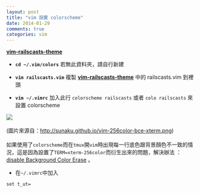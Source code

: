 ```yaml
---
layout: post
title: "vim 設置 colorscheme"
date: 2014-01-29
comments: true
categories: vim
---
```


[**vim-railscasts-theme**][2]
 
- **``cd ~/.vim/colors``**
若無此資料夾，請自行新建

- **``vim railscasts.vim``**
複製 [**vim-railscasts-theme**][2] 中的 railscasts.vim 到裡頭

- **``vim ~/.vimrc``**
加入此行 
``colorscheme railscasts`` 
或者 
``colo railscasts``
來設置 colorscheme


![](http://sunaku.github.io/vim-256color-bce-xterm.png)<br/><br/>
(圖片來源自：<http://sunaku.github.io/vim-256color-bce-xterm.png>)
<br/><br/>
如果使用了``colorscheme``而在``tmux``開``vim``時出現每一行底色跟背景顏色不一致的情況，這是因為設置了``TERM=xterm-256color``而衍生出來的問題，解決辦法 ：  [disable Background Color Erase][3] 。

- 在``~/.vimrc``中加入

``set t_ut=``


[1]: https://github.com/tomasr/molokai
[2]: https://github.com/jpo/vim-railscasts-theme
[3]: http://sunaku.github.io/vim-256color-bce.html
